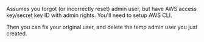 Assumes you forgot (or incorrectly reset) admin user, but have AWS access key/secret key ID with admin rights. You'll need to setup AWS CLI.

Then you can fix your original user, and delete the temp admin user you just created.
